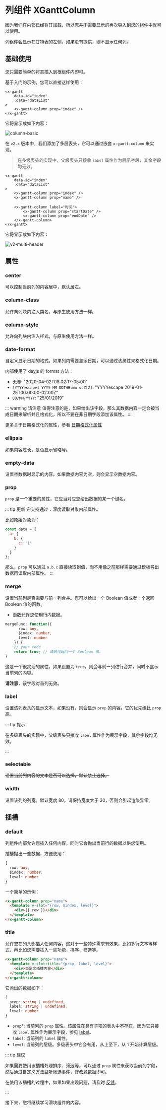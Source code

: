 # 列组件 XGanttColumn

<Description author="jeremyjone" copyright="xpyjs" />

因为我们在内部已经将其加载，所以您并不需要显示的再次导入到您的组件中就可以使用。

列组件会显示在甘特表的左侧，如果没有提供，则不显示任何列。

## 基础使用

您只需要简单的将其插入到根组件内即可。

基于入门的示例，您可以直接这样使用：

```html{5}
<x-gantt
    data-id="index"
    :data="dataList"
>
    <x-gantt-column prop="index" />
</x-gantt>
```

它将显示成如下内容：

<img :src="$withBase('/assets/column-basic.png')" alt="column-basic">

在 `v2.x` 版本中，我们添加了多层表头，它可以通过嵌套 `x-gantt-column` 来实现。

> 在多级表头的实现中，父级表头只接收 `label` 属性作为展示字段，其余字段均无效。

```html{5,6}
<x-gantt
    data-id="index"
    :data="dataList"
>
    <x-gantt-column prop="index" />
    <x-gantt-column prop="name" />

    <x-gantt-column label="时间">
        <x-gantt-column prop="startDate" />
        <x-gantt-column prop="endDate" />
    </x-gantt-column>
</x-gantt>
```

它将显示成如下内容：

<img :src="$withBase('/assets/v2-multi-header.png')" alt="v2-multi-header">

## 属性

### center

<DataParameter t="Boolean" d="false" />

可以控制当前列的内容居中，默认居左。

### column-class

<DataParameter t="Object | String" d="{}" />

允许向列块内注入类名，与原生使用方法一样。

### column-style

<DataParameter t="Object | String" d="{}" />

允许向列块内注入样式，与原生使用方法一样。

### date-format

<DataParameter t="String" d="YYYY-MM-DD" />

自定义显示日期的格式。如果列内需要显示日期，可以通过该属性来格式化日期。

内部使用了 dayjs 的 format 方法：

- 无参: "2020-04-02T08:02:17-05:00"
- `[YYYYescape] YYYY-MM-DDTHH:mm:ssZ[Z]`: "YYYYescape 2019-01-25T00:00:00-02:00Z"
- `DD/MM/YYYY`: "25/01/2019"

::: warning 请注意
值得注意的是，如果给出该字段，那么其数据内容一定会被当成日期来解析并且格式化，所以不要在非日期字段添加该属性。
:::

更多关于日期格式化的属性，参看 [日期格式化属性](./common.html#日期格式化属性)

### ellipsis <Badge text="新增" type="tip"/>

<DataParameter t="Boolean" d="false" />

如果内容过长，是否显示省略号。

### empty-data

<DataParameter t="String" d="无数据 😢" />

设置空数据时显示的内容。如果数据内容为空，则会显示空数据内容。

### prop <Badge text="新增" type="tip"/>

<DataParameter t="String" />

`prop` 是一个重要的属性，它应当对应您给出数据的某一个键名。

::: tip 更新
它支持通过 `.` 深度读取对象内部属性。

比如原始对象为：

```js
const data = {
  a: {
    b: {
      c: '1'
    }
  }
};
```

那么，`prop` 可以通过 `a.b.c` 直接读取到值，而不用像之前那样需要通过模板导出数据再读取内部属性。
:::

### merge

<DataParameter t="(({row: any; $index: number; level: number}) => boolean) | Boolean" d="false" />

设置当前列是否需要与前一列合并。您可以给出一个 Boolean 值或者一个返回 Boolean 值的函数。

- 函数允许您使用行内数据。

```ts
mergeFunc: function({
      row: any,
      $index: number,
      level: number
    }) {
    // your code
    return true; // 请确保返回一个 Boolean 值。
}
```

这是一个很灵活的属性，如果设置为 `true`，则会与前一列进行合并，同时不显示当前列的内容。

**请注意**，该字段对首列无效。

### label <Badge text="调整" type="tip"/>

<DataParameter t="String" />

设置该列表头的显示文本，如果没有，则会显示 `prop` 的内容。它的优先级比 `prop` 高。

::: tip 提示

在多级表头的实现中，父级表头只接收 `label` 属性作为展示字段，其余字段均无效。

:::

### ~~selectable~~ <Badge text="废弃" type="warn"/>

~~<DataParameter t="Boolean" d="false" />~~

~~设置当前列内容的文本是否可以选择，默认禁止选择。~~

### width

<DataParameter t="Number | String" d="80" />

设置该列的列宽。默认宽度 80，请保持宽度大于 30，否则会引起渲染异常。

## 插槽

### default

<DataParameter f="scope = { row: any; $index: number; level: number }" />

列组件内部允许您插入任何内容，同时它会抛出当前行的数据以供您使用。

插槽抛出一些数据，方便使用：

```ts
{
  row: any,
  $index: number,
  level: number
}
```

一个简单的示例：

```html
<x-gantt-column prop="name">
  <template v-slot="{row, $index, level}">
    <div>{{ row }}</div>
  </template>
</x-gantt-column>
```

### title <Badge text="新增 v2.1.0" type="tip"/> <Badge text="实验性" type="warning" />

允许您在列头部插入任何内容，这对于一些特殊需求有效果，比如多行文本等样式，再比如您需要插入一些功能，排序、筛选等。

```html
<x-gantt-column prop="name">
  <template v-slot:title="{prop, label, level}">
    <div>自定义插槽内容</div>
  </template>
</x-gantt-column>
```

它抛出的数据如下：

```ts
{
  prop: string | undefined,
  label: string | undefined,
  level: number
}
```

- `prop`*: 当前列的 `prop` 属性。该属性在具有子项的表头中不存在，因为它只接收 `label` 属性作为展示字段，参见 [label](#label)。
- `label`: 当前列的 `label` 属性。
- `level`: 当前列的层级。多级表头中它会有用，从上至下，从 1 开始计算层级。

::: tip 建议

如果需要使用该插槽处理排序、筛选等，可以通过 `prop` 属性来获取当前列字段，然后通过自定义方法监听筛选事件，修改源数据即可。

在使用该插槽的过程中，如果如果出现问题，请及时 [反馈](https://github.com/xpyjs/gantt/issues)。

:::

接下来，您将继续学习滑块组件的内容。
